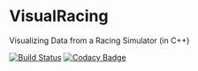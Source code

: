 # VisualRacing
Visualizing Data from a Racing Simulator (in C++)

[![Build Status](https://travis-ci.org/VisualRacing/VisualRacing.svg?branch=master)](https://travis-ci.org/VisualRacing/VisualRacing)
[![Codacy Badge](https://api.codacy.com/project/badge/Grade/69efb80d2d864d6ebffd7b27bae84bf5)](https://www.codacy.com/app/ChristopherKlammt/VisualRacing?utm_source=github.com&amp;utm_medium=referral&amp;utm_content=VisualRacing/VisualRacing&amp;utm_campaign=Badge_Grade)
